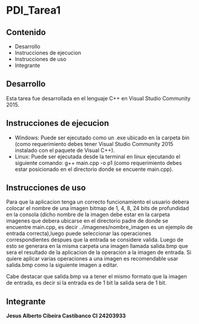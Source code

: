 # PDI_Tarea1
## Contenido
* Desarrollo
* Instrucciones de ejecucion
* Instrucciones de uso
* Integrante
 
## Desarrollo
Esta tarea fue desarrollada en el lenguaje C++ en Visual Studio Community 2015.

## Instrucciones de ejecucion
* Windows:
Puede ser ejecutado como un .exe ubicado en la carpeta bin (como requerimiento debes tener Visual Studio Community 2015 instalado con el paquete de Visual C++).
* Linux:
Puede ser ejecutada desde la terminal en linux ejecutando el siguiente comando: g++ main.cpp -o p1 (como requerimiento debes estar posicionado en el directorio donde se encuente main.cpp).

## Instrucciones de uso
Para que la aplicacion tenga un correcto funcionamiento el usuario debera colocar el nombre de una imagen bitmap de 1, 4, 8, 24 bits de profundidad en la consola (dicho nombre de la imagen debe estar en la carpeta imagenes que debera ubicarse en el directorio padre de donde se encuentre main.cpp, es decir ../imagenes/nombre_imagen es un ejemplo de entrada correcta),luego puede seleccionar las operaciones correspondientes despues que la entrada se considere valida. Luego de esto se generara en la misma carpeta una imagen llamada salida.bmp que sera el resultado de la aplicacion de la operacion a la imagen de entrada. Si quiere aplicar varias operaciones a una imagen es recomendable usar salida.bmp como la siguiente imagen a editar.

Cabe destacar que salida.bmp va a tener el mismo formato que la imagen de entrada, es decir si la entrada es de 1 bit la salida sera de 1 bit.

## Integrante

**Jesus Alberto Cibeira Castibanco CI 24203933**

